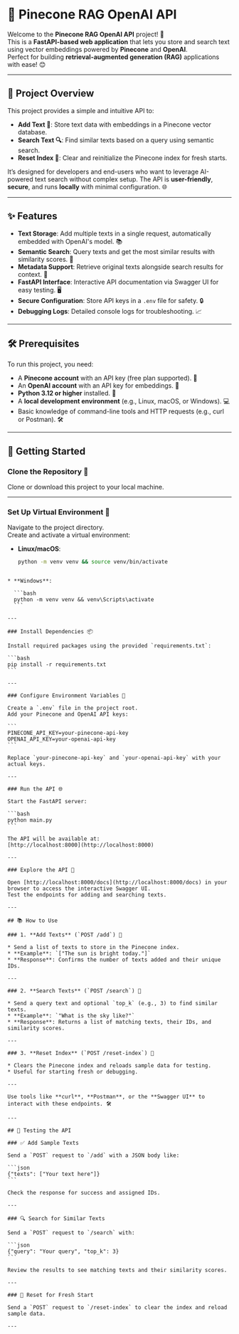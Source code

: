 
# 🌌 Pinecone RAG OpenAI API

Welcome to the **Pinecone RAG OpenAI API** project! 🚀  
This is a **FastAPI-based web application** that lets you store and search text using vector embeddings powered by **Pinecone** and **OpenAI**.  
Perfect for building **retrieval-augmented generation (RAG)** applications with ease! 😊

---

## 📌 Project Overview

This project provides a simple and intuitive API to:

- **Add Text 📝**: Store text data with embeddings in a Pinecone vector database.
- **Search Text 🔍**: Find similar texts based on a query using semantic search.
- **Reset Index 🧹**: Clear and reinitialize the Pinecone index for fresh starts.

It’s designed for developers and end-users who want to leverage AI-powered text search without complex setup. The API is **user-friendly**, **secure**, and runs **locally** with minimal configuration. 🌐

---

## ✨ Features

- **Text Storage**: Add multiple texts in a single request, automatically embedded with OpenAI's model. 📚  
- **Semantic Search**: Query texts and get the most similar results with similarity scores. 🧠  
- **Metadata Support**: Retrieve original texts alongside search results for context. 📜  
- **FastAPI Interface**: Interactive API documentation via Swagger UI for easy testing. 🖥️  
- **Secure Configuration**: Store API keys in a `.env` file for safety. 🔒  
- **Debugging Logs**: Detailed console logs for troubleshooting. 📈  

---

## 🛠️ Prerequisites

To run this project, you need:

- A **Pinecone account** with an API key (free plan supported). 🌲  
- An **OpenAI account** with an API key for embeddings. 🤖  
- **Python 3.12 or higher** installed. 🐍  
- A **local development environment** (e.g., Linux, macOS, or Windows). 💻  
- Basic knowledge of command-line tools and HTTP requests (e.g., curl or Postman). 🛠️  

---

## 🚀 Getting Started

### Clone the Repository 📂

Clone or download this project to your local machine.

---

### Set Up Virtual Environment 🧪

Navigate to the project directory.  
Create and activate a virtual environment:

- **Linux/macOS**:
  ```bash
  python -m venv venv && source venv/bin/activate
````

* **Windows**:

  ```bash
  python -m venv venv && venv\Scripts\activate
  ```

---

### Install Dependencies 📦

Install required packages using the provided `requirements.txt`:

```bash
pip install -r requirements.txt
```

---

### Configure Environment Variables 🔑

Create a `.env` file in the project root.
Add your Pinecone and OpenAI API keys:

```
PINECONE_API_KEY=your-pinecone-api-key
OPENAI_API_KEY=your-openai-api-key
```

Replace `your-pinecone-api-key` and `your-openai-api-key` with your actual keys.

---

### Run the API 🌐

Start the FastAPI server:

```bash
python main.py
```

The API will be available at:
[http://localhost:8000](http://localhost:8000)

---

### Explore the API 📖

Open [http://localhost:8000/docs](http://localhost:8000/docs) in your browser to access the interactive Swagger UI.
Test the endpoints for adding and searching texts.

---

## 📚 How to Use

### 1. **Add Texts** (`POST /add`) 📝

* Send a list of texts to store in the Pinecone index.
* **Example**: `["The sun is bright today."]`
* **Response**: Confirms the number of texts added and their unique IDs.

---

### 2. **Search Texts** (`POST /search`) 🔎

* Send a query text and optional `top_k` (e.g., 3) to find similar texts.
* **Example**: `"What is the sky like?"`
* **Response**: Returns a list of matching texts, their IDs, and similarity scores.

---

### 3. **Reset Index** (`POST /reset-index`) 🧹

* Clears the Pinecone index and reloads sample data for testing.
* Useful for starting fresh or debugging.

---

Use tools like **curl**, **Postman**, or the **Swagger UI** to interact with these endpoints. 🛠️

---

## 🧪 Testing the API

### ✅ Add Sample Texts

Send a `POST` request to `/add` with a JSON body like:

```json
{"texts": ["Your text here"]}
```

Check the response for success and assigned IDs.

---

### 🔍 Search for Similar Texts

Send a `POST` request to `/search` with:

```json
{"query": "Your query", "top_k": 3}
```

Review the results to see matching texts and their similarity scores.

---

### 🧼 Reset for Fresh Start

Send a `POST` request to `/reset-index` to clear the index and reload sample data.

---

